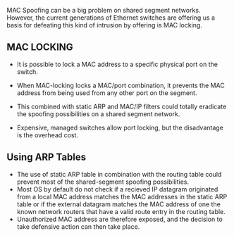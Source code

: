 MAC Spoofing can be a big problem on shared segment networks. However, the current generations of Ethernet switches are offering us a basis for defeating this kind of intrusion by offering is MAC locking.
<br>

## **MAC LOCKING**
* It is possible to lock a MAC address to a specific physical port on the switch.

* When MAC-locking locks a MAC/port combination, it prevents the MAC address from being used from any other port on the segment.

* This combined with static ARP and MAC/IP filters could totally eradicate the spoofing possibilities on a shared segment network.

* Expensive, managed switches allow port locking, but the disadvantage is the overhead cost.

## **Using ARP Tables**

* The use of static ARP table in combination with the routing table could prevent most of the shared-segment spoofing possibilities.
* Most OS by default do not check if a recieved IP datagram originated from a local MAC address matches the MAC addresses in the static ARP table or if the external datagram matches the MAC address of one the known network routers that have a valid route entry in the routing table.
* Unauthorized MAC address are therefore exposed, and the decision to take defensive action can then take place.

